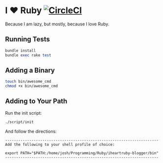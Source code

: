 # I :heart: Ruby [![CircleCI](https://circleci.com/gh/trueheart78/simple-cli-tools.svg?style=shield)](https://circleci.com/gh/trueheart78/simple-cli-tools)

Because I am lazy, but mostly, because I love Ruby.

## Running Tests

```ruby
bundle install
bundle exec rake test
```

## Adding a Binary

```sh
touch bin/awesome_cmd
chmod +x bin/awesome_cmd
```

## Adding to Your Path

Run the init script:

```sh
./script/init
```

And follow the directions:

```
----------------------------------------------------------------------
Add the following to your shell profile of choice:

export PATH="$PATH:/home/josh/Programming/Ruby/iheartruby-blogger/bin"
----------------------------------------------------------------------
```
